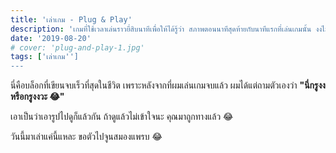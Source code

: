 ```yaml
---
title: 'เล่าเกม - Plug & Play'
description: 'เกมที่ใช้เวลาเล่นราวยี่สิบนาทีเพื่อให้ได้รู้ว่า สภาพตอนนาทีสุดท้ายกับนาทีแรกที่เล่นเกมนั้น งงไม่ต่างกัน ถถถ'
date: '2019-08-20'
# cover: 'plug-and-play-1.jpg'
tags: ['เล่าเกม'']
---
```


นี่คือบล็อกที่เขียนจบเร็วที่สุดในชีวิต เพราะหลังจากที่ผมเล่นเกมจบแล้ว ผมได้แต่ถามตัวเองว่า **"นี่กรูงงหรือกรูงงวะ 😂"**

เอาเป็นว่าเอารูปไปดูก็แล้วกัน ถ้าดูแล้วไม่เข้าใจนะ คุณมาถูกทางแล้ว 😂

วันนี้มาเล่าแค่นี้แหละ ขอตัวไปจูนสมองแพรบ 😂
